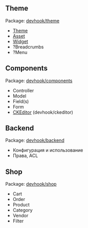 <!--priority: 100-->
## Theme

Package: [devhook/theme](https://github.com/devhook/theme)

- [Theme](Theme/Theme.md)
- [Asset](Theme/Asset.md)
- [Widget](Theme/Widget.md)
- ?Breadcrumbs
- ?Menu


## Components

Package: [devhook/components](https://github.com/devhook/components)

- Controller
- Model
- Field(s)
- Form
- [CKEditor](CKEditor.md) (devhook/ckeditor)

## Backend

Package: [devhook/backend](https://github.com/devhook/backend)

- Конфигурация и использование
- Права, ACL

## Shop

Package: [devhook/shop](https://github.com/devhook/shop)

- Cart
- Order
- Product
- Category
- Vendor
- Filter
